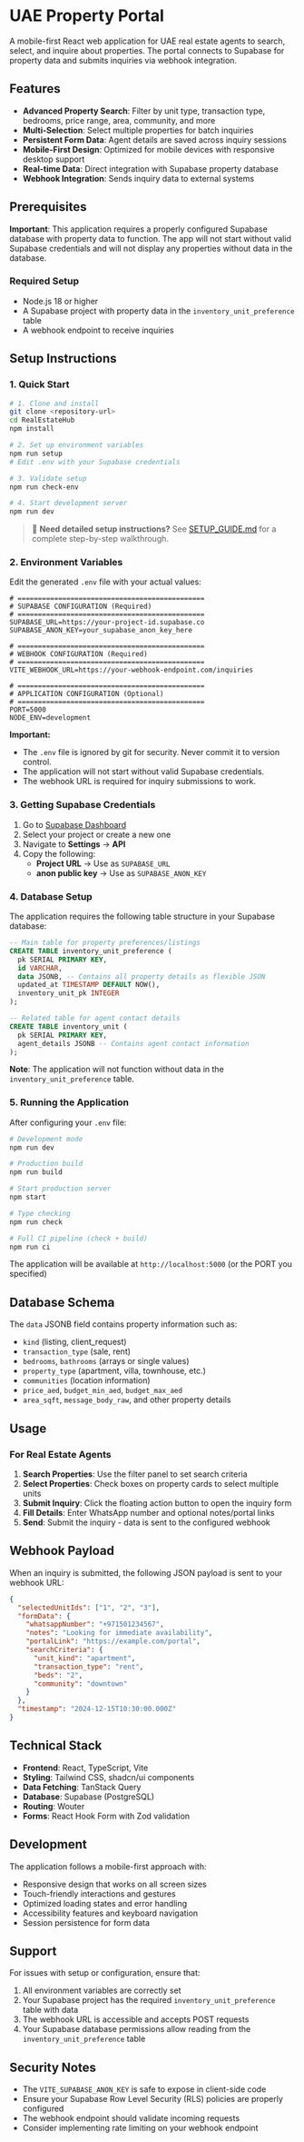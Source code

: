 # UAE Property Portal

A mobile-first React web application for UAE real estate agents to search, select, and inquire about properties. The portal connects to Supabase for property data and submits inquiries via webhook integration.

## Features

- **Advanced Property Search**: Filter by unit type, transaction type, bedrooms, price range, area, community, and more
- **Multi-Selection**: Select multiple properties for batch inquiries
- **Persistent Form Data**: Agent details are saved across inquiry sessions
- **Mobile-First Design**: Optimized for mobile devices with responsive desktop support
- **Real-time Data**: Direct integration with Supabase property database
- **Webhook Integration**: Sends inquiry data to external systems

## Prerequisites

**Important**: This application requires a properly configured Supabase database with property data to function. The app will not start without valid Supabase credentials and will not display any properties without data in the database.

### Required Setup

- Node.js 18 or higher
- A Supabase project with property data in the `inventory_unit_preference` table
- A webhook endpoint to receive inquiries

## Setup Instructions

### 1. Quick Start

```bash
# 1. Clone and install
git clone <repository-url>
cd RealEstateHub
npm install

# 2. Set up environment variables
npm run setup
# Edit .env with your Supabase credentials

# 3. Validate setup
npm run check-env

# 4. Start development server
npm run dev
```

> 📖 **Need detailed setup instructions?** See [SETUP_GUIDE.md](./SETUP_GUIDE.md) for a complete step-by-step walkthrough.

### 2. Environment Variables

Edit the generated `.env` file with your actual values:

```env
# ==============================================
# SUPABASE CONFIGURATION (Required)
# ==============================================
SUPABASE_URL=https://your-project-id.supabase.co
SUPABASE_ANON_KEY=your_supabase_anon_key_here

# ==============================================
# WEBHOOK CONFIGURATION (Required)
# ==============================================
VITE_WEBHOOK_URL=https://your-webhook-endpoint.com/inquiries

# ==============================================
# APPLICATION CONFIGURATION (Optional)
# ==============================================
PORT=5000
NODE_ENV=development
```

**Important:** 
- The `.env` file is ignored by git for security. Never commit it to version control.
- The application will not start without valid Supabase credentials.
- The webhook URL is required for inquiry submissions to work.

### 3. Getting Supabase Credentials

1. Go to [Supabase Dashboard](https://supabase.com/dashboard/projects)
2. Select your project or create a new one
3. Navigate to **Settings** → **API**
4. Copy the following:
   - **Project URL** → Use as `SUPABASE_URL`
   - **anon public key** → Use as `SUPABASE_ANON_KEY`

### 4. Database Setup

The application requires the following table structure in your Supabase database:

```sql
-- Main table for property preferences/listings
CREATE TABLE inventory_unit_preference (
  pk SERIAL PRIMARY KEY,
  id VARCHAR,
  data JSONB, -- Contains all property details as flexible JSON
  updated_at TIMESTAMP DEFAULT NOW(),
  inventory_unit_pk INTEGER
);

-- Related table for agent contact details
CREATE TABLE inventory_unit (
  pk SERIAL PRIMARY KEY,
  agent_details JSONB -- Contains agent contact information
);
```

**Note**: The application will not function without data in the `inventory_unit_preference` table.

### 5. Running the Application

After configuring your `.env` file:

```bash
# Development mode
npm run dev

# Production build
npm run build

# Start production server
npm start

# Type checking
npm run check

# Full CI pipeline (check + build)
npm run ci
```

The application will be available at `http://localhost:5000` (or the PORT you specified)

## Database Schema

The `data` JSONB field contains property information such as:
- `kind` (listing, client_request)
- `transaction_type` (sale, rent)
- `bedrooms`, `bathrooms` (arrays or single values)
- `property_type` (apartment, villa, townhouse, etc.)
- `communities` (location information)
- `price_aed`, `budget_min_aed`, `budget_max_aed`
- `area_sqft`, `message_body_raw`, and other property details

## Usage

### For Real Estate Agents

1. **Search Properties**: Use the filter panel to set search criteria
2. **Select Properties**: Check boxes on property cards to select multiple units
3. **Submit Inquiry**: Click the floating action button to open the inquiry form
4. **Fill Details**: Enter WhatsApp number and optional notes/portal links
5. **Send**: Submit the inquiry - data is sent to the configured webhook

## Webhook Payload

When an inquiry is submitted, the following JSON payload is sent to your webhook URL:

```json
{
  "selectedUnitIds": ["1", "2", "3"],
  "formData": {
    "whatsappNumber": "+971501234567",
    "notes": "Looking for immediate availability",
    "portalLink": "https://example.com/portal",
    "searchCriteria": {
      "unit_kind": "apartment",
      "transaction_type": "rent",
      "beds": "2",
      "community": "downtown"
    }
  },
  "timestamp": "2024-12-15T10:30:00.000Z"
}
```

## Technical Stack

- **Frontend**: React, TypeScript, Vite
- **Styling**: Tailwind CSS, shadcn/ui components
- **Data Fetching**: TanStack Query
- **Database**: Supabase (PostgreSQL)
- **Routing**: Wouter
- **Forms**: React Hook Form with Zod validation

## Development

The application follows a mobile-first approach with:

- Responsive design that works on all screen sizes
- Touch-friendly interactions and gestures
- Optimized loading states and error handling
- Accessibility features and keyboard navigation
- Session persistence for form data

## Support

For issues with setup or configuration, ensure that:

1. All environment variables are correctly set
2. Your Supabase project has the required `inventory_unit_preference` table with data
3. The webhook URL is accessible and accepts POST requests
4. Your Supabase database permissions allow reading from the `inventory_unit_preference` table

## Security Notes

- The `VITE_SUPABASE_ANON_KEY` is safe to expose in client-side code
- Ensure your Supabase Row Level Security (RLS) policies are properly configured
- The webhook endpoint should validate incoming requests
- Consider implementing rate limiting on your webhook endpoint